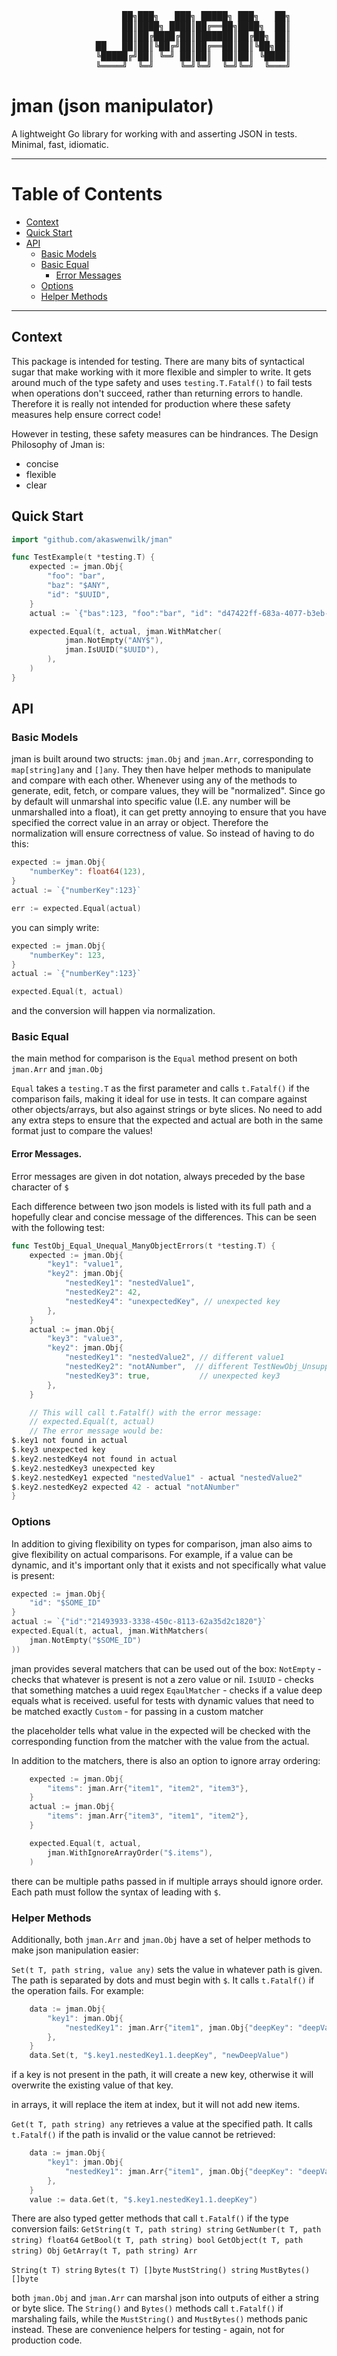<pre>
                     ██╗███╗   ███╗ █████╗ ███╗   ██╗
                     ██║████╗ ████║██╔══██╗████╗  ██║
                     ██║██╔████╔██║███████║██╔██╗ ██║
                ██   ██║██║╚██╔╝██║██╔══██║██║╚██╗██║
                ╚█████╔╝██║ ╚═╝ ██║██║  ██║██║ ╚████║
                ╚════╝  ╚═╝     ╚═╝╚═╝  ╚═╝╚═╝  ╚═══╝
</pre>

# jman (json manipulator)

A lightweight Go library for working with and asserting JSON in tests.  
Minimal, fast, idiomatic.

---

# Table of Contents

- [Context](#context)
- [Quick Start](#quick-start)
- [API](#api)
  - [Basic Models](#basic-models)
  - [Basic Equal](#basic-equal)
    - [Error Messages](#error-messages)
  - [Options](#options)
  - [Helper Methods](#helper-methods)

---

## Context

This package is intended for testing.  There are many bits of syntactical sugar that make working with it more flexible and simpler to write.  It gets around much of the type safety and uses `testing.T.Fatalf()` to fail tests when operations don't succeed, rather than returning errors to handle.  Therefore it is really not intended for production where these safety measures help ensure correct code!  

However in testing, these safety measures can be hindrances.  The Design Philosophy of Jman is:

- concise
- flexible
- clear

## Quick Start

```go
import "github.com/akaswenwilk/jman"

func TestExample(t *testing.T) {
    expected := jman.Obj{
        "foo": "bar",
        "baz": "$ANY",
        "id": "$UUID",
    }
    actual := `{"bas":123, "foo":"bar", "id": "d47422ff-683a-4077-b3eb-e06a99bc9b55"}`

    expected.Equal(t, actual, jman.WithMatcher(
            jman.NotEmpty("ANY$"),
            jman.IsUUID("$UUID"),
        ),
    )
}
```

## API


### Basic Models

jman is built around two structs: `jman.Obj` and `jman.Arr`, corresponding to `map[string]any` and `[]any`.  They then have helper methods to manipulate and compare with each other.  Whenever using any of the methods to generate, edit, fetch, or compare values, they will be "normalized".  Since go by default will unmarshal into specific value (I.E. any number will be unmarshalled into a float), it can get pretty annoying to ensure that you have specified the correct value in an array or object.  Therefore the normalization will ensure correctness of value.  So instead of having to do this:

```go
expected := jman.Obj{
    "numberKey": float64(123),
}
actual := `{"numberKey":123}`

err := expected.Equal(actual)
```

you can simply write:
```go
expected := jman.Obj{
    "numberKey": 123,
}
actual := `{"numberKey":123}`

expected.Equal(t, actual)
```

and the conversion will happen via normalization.

### Basic Equal

the main method for comparison is the `Equal` method present on both `jman.Arr` and `jman.Obj`

`Equal` takes a `testing.T` as the first parameter and calls `t.Fatalf()` if the comparison fails, making it ideal for use in tests. It can compare against other objects/arrays, but also against strings or byte slices. No need to add any extra steps to ensure that the expected and actual are both in the same format just to compare the values!


#### Error Messages.

Error messages are given in dot notation, always preceded by the base character of `$`

Each difference between two json models is listed with its full path and a hopefully clear and concise message of the differences.  This can be seen with the following test:


```go 
func TestObj_Equal_Unequal_ManyObjectErrors(t *testing.T) {
	expected := jman.Obj{
		"key1": "value1",
		"key2": jman.Obj{
			"nestedKey1": "nestedValue1",
			"nestedKey2": 42,
			"nestedKey4": "unexpectedKey", // unexpected key
		},
	}
	actual := jman.Obj{
		"key3": "value3",
		"key2": jman.Obj{
			"nestedKey1": "nestedValue2", // different value1
			"nestedKey2": "notANumber",  // different TestNewObj_UnsupportedType
			"nestedKey3": true,           // unexpected key3
		},
	}

	// This will call t.Fatalf() with the error message:
	// expected.Equal(t, actual)
	// The error message would be:
$.key1 not found in actual
$.key3 unexpected key
$.key2.nestedKey4 not found in actual
$.key2.nestedKey3 unexpected key
$.key2.nestedKey1 expected "nestedValue1" - actual "nestedValue2"
$.key2.nestedKey2 expected 42 - actual "notANumber"
}
```

### Options
In addition to giving flexibility on types for comparison, jman also aims to give flexibility on actual comparisons. For example, if a value can be dynamic, and it's important only that it exists and not specifically what value  is present:

```go 
expected := jman.Obj{
    "id": "$SOME_ID"
}
actual := `{"id":"21493933-3338-450c-8113-62a35d2c1820"}`
expected.Equal(t, actual, jman.WithMatchers(
    jman.NotEmpty("$SOME_ID")
))
```

jman provides several matchers that can be used out of the box:
`NotEmpty` - checks that whatever is present is not a zero value or nil.
`IsUUID` - checks that something matches a uuid regex
`EqaulMatcher` - checks if a value deep equals what is received. useful for tests with dynamic values that need to be matched exactly
`Custom` - for passing in a custom matcher

the placeholder tells what value in the expected will be checked with the corresponding function from the matcher with the value from the actual.

In addition to the matchers, there is also an option to ignore array ordering:
```go 
	expected := jman.Obj{
		"items": jman.Arr{"item1", "item2", "item3"},
	}
	actual := jman.Obj{
		"items": jman.Arr{"item3", "item1", "item2"},
	}

	expected.Equal(t, actual,
		jman.WithIgnoreArrayOrder("$.items"),
	)

```
there can be multiple paths passed in if multiple arrays should ignore order. Each path must follow the syntax of leading with `$`.

### Helper Methods

Additionally, both `jman.Arr` and `jman.Obj` have a set of helper methods to make json manipulation easier:

`Set(t T, path string, value any)`
sets the value in whatever path is given. The path is separated by dots and must begin with `$`. It calls `t.Fatalf()` if the operation fails. For example:
```go 
	data := jman.Obj{
		"key1": jman.Obj{
			"nestedKey1": jman.Arr{"item1", jman.Obj{"deepKey": "deepValue"}},
		},
	}
	data.Set(t, "$.key1.nestedKey1.1.deepKey", "newDeepValue")
```
if a key is not present in the path, it will create a new key, otherwise it will overwrite the existing value of that key.

in arrays, it will replace the item at index, but it will not add new items.

`Get(t T, path string) any`
retrieves a value at the specified path. It calls `t.Fatalf()` if the path is invalid or the value cannot be retrieved:
```go 
	data := jman.Obj{
		"key1": jman.Obj{
			"nestedKey1": jman.Arr{"item1", jman.Obj{"deepKey": "deepValue"}},
		},
	}
	value := data.Get(t, "$.key1.nestedKey1.1.deepKey")
```

There are also typed getter methods that call `t.Fatalf()` if the type conversion fails:
`GetString(t T, path string) string`
`GetNumber(t T, path string) float64`
`GetBool(t T, path string) bool`
`GetObject(t T, path string) Obj`
`GetArray(t T, path string) Arr`


`String(t T) string`
`Bytes(t T) []byte` 
`MustString() string`
`MustBytes() []byte`

both `jman.Obj` and `jman.Arr` can marshal json into outputs of either a string or byte slice. The `String()` and `Bytes()` methods call `t.Fatalf()` if marshaling fails, while the `MustString()` and `MustBytes()` methods panic instead. These are convenience helpers for testing - again, not for production code.
